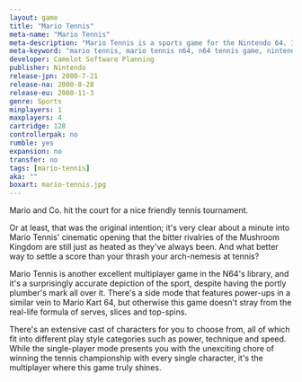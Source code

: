 ```yaml
---
layout: game
title: "Mario Tennis"
meta-name: "Mario Tennis"
meta-description: "Mario Tennis is a sports game for the Nintendo 64. It was developed by Camelot Software Planning and released in 2000."
meta-keyword: "mario tennis, mario tennis n64, n64 tennis game, nintendo 64"
developer: Camelot Software Planning
publisher: Nintendo
release-jpn: 2000-7-21
release-na: 2000-8-28
release-eu: 2000-11-3
genre: Sports
minplayers: 1
maxplayers: 4
cartridge: 128
controllerpak: no
rumble: yes
expansion: no
transfer: no
tags: [mario-tennis]
aka: ""
boxart: mario-tennis.jpg
---
```


Mario and Co. hit the court for a nice friendly tennis tournament.

Or at least, that was the original intention; it's very clear about a minute into Mario Tennis' cinematic opening that the bitter rivalries of the Mushroom Kingdom are still just as heated as they've always been. And what better way to settle a score than your thrash your arch-nemesis at tennis?

Mario Tennis is another excellent multiplayer game in the N64's library, and it's a surprisingly accurate depiction of the sport, despite having the portly plumber's mark all over it. There's a side mode that features power-ups in a similar vein to Mario Kart 64, but otherwise this game doesn't stray from the real-life formula of serves, slices and top-spins.

There's an extensive cast of characters for you to choose from, all of which fit into different play style categories such as power, technique and speed. While the single-player mode presents you with the unexciting chore of winning the tennis championship with every single character, it's the multiplayer where this game truly shines.
